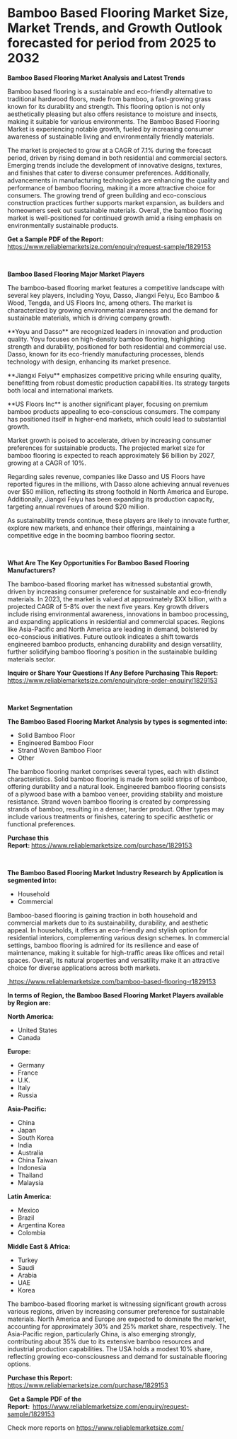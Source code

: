 <p><h1>Bamboo Based Flooring Market Size, Market Trends, and Growth Outlook forecasted for period from 2025 to 2032</h1></p><p><strong>Bamboo Based Flooring Market Analysis and Latest Trends</strong></p>
<p><p>Bamboo based flooring is a sustainable and eco-friendly alternative to traditional hardwood floors, made from bamboo, a fast-growing grass known for its durability and strength. This flooring option is not only aesthetically pleasing but also offers resistance to moisture and insects, making it suitable for various environments. The Bamboo Based Flooring Market is experiencing notable growth, fueled by increasing consumer awareness of sustainable living and environmentally friendly materials. </p><p>The market is projected to grow at a CAGR of 7.1% during the forecast period, driven by rising demand in both residential and commercial sectors. Emerging trends include the development of innovative designs, textures, and finishes that cater to diverse consumer preferences. Additionally, advancements in manufacturing technologies are enhancing the quality and performance of bamboo flooring, making it a more attractive choice for consumers. The growing trend of green building and eco-conscious construction practices further supports market expansion, as builders and homeowners seek out sustainable materials. Overall, the bamboo flooring market is well-positioned for continued growth amid a rising emphasis on environmentally sustainable products.</p></p>
<p><strong>Get a Sample PDF of the Report:&nbsp;</strong> <a href="https://www.reliablemarketsize.com/enquiry/request-sample/1829153?utm_campaign=3564&utm_medium=2&utm_source=Github&utm_content=ia&utm_term=26032025&utm_id=bamboo-based-flooring">https://www.reliablemarketsize.com/enquiry/request-sample/1829153</a></p>
<p>&nbsp;</p>
<p><strong>Bamboo Based Flooring Major Market Players</strong></p>
<p><p>The bamboo-based flooring market features a competitive landscape with several key players, including Yoyu, Dasso, Jiangxi Feiyu, Eco Bamboo & Wood, Tengda, and US Floors Inc, among others. The market is characterized by growing environmental awareness and the demand for sustainable materials, which is driving company growth.</p><p>**Yoyu and Dasso** are recognized leaders in innovation and production quality. Yoyu focuses on high-density bamboo flooring, highlighting strength and durability, positioned for both residential and commercial use. Dasso, known for its eco-friendly manufacturing processes, blends technology with design, enhancing its market presence.</p><p>**Jiangxi Feiyu** emphasizes competitive pricing while ensuring quality, benefitting from robust domestic production capabilities. Its strategy targets both local and international markets.</p><p>**US Floors Inc** is another significant player, focusing on premium bamboo products appealing to eco-conscious consumers. The company has positioned itself in higher-end markets, which could lead to substantial growth.</p><p>Market growth is poised to accelerate, driven by increasing consumer preferences for sustainable products. The projected market size for bamboo flooring is expected to reach approximately $6 billion by 2027, growing at a CAGR of 10%. </p><p>Regarding sales revenue, companies like Dasso and US Floors have reported figures in the millions, with Dasso alone achieving annual revenues over $50 million, reflecting its strong foothold in North America and Europe. Additionally, Jiangxi Feiyu has been expanding its production capacity, targeting annual revenues of around $20 million.</p><p>As sustainability trends continue, these players are likely to innovate further, explore new markets, and enhance their offerings, maintaining a competitive edge in the booming bamboo flooring sector.</p></p>
<p>&nbsp;</p>
<p><strong>What Are The Key Opportunities For Bamboo Based Flooring Manufacturers?</strong></p>
<p><p>The bamboo-based flooring market has witnessed substantial growth, driven by increasing consumer preference for sustainable and eco-friendly materials. In 2023, the market is valued at approximately $XX billion, with a projected CAGR of 5-8% over the next five years. Key growth drivers include rising environmental awareness, innovations in bamboo processing, and expanding applications in residential and commercial spaces. Regions like Asia-Pacific and North America are leading in demand, bolstered by eco-conscious initiatives. Future outlook indicates a shift towards engineered bamboo products, enhancing durability and design versatility, further solidifying bamboo flooring's position in the sustainable building materials sector.</p></p>
<p><strong>Inquire or Share Your Questions If Any Before Purchasing This Report:</strong> <a href="https://www.reliablemarketsize.com/enquiry/pre-order-enquiry/1829153?utm_campaign=3564&utm_medium=2&utm_source=Github&utm_content=ia&utm_term=26032025&utm_id=bamboo-based-flooring">https://www.reliablemarketsize.com/enquiry/pre-order-enquiry/1829153</a></p>
<p>&nbsp;</p>
<p><strong>Market Segmentation</strong></p>
<p><strong>The Bamboo Based Flooring Market Analysis by types is segmented into:</strong></p>
<p><ul><li>Solid Bamboo Floor</li><li>Engineered Bamboo Floor</li><li>Strand Woven Bamboo Floor</li><li>Other</li></ul></p>
<p><p>The bamboo flooring market comprises several types, each with distinct characteristics. Solid bamboo flooring is made from solid strips of bamboo, offering durability and a natural look. Engineered bamboo flooring consists of a plywood base with a bamboo veneer, providing stability and moisture resistance. Strand woven bamboo flooring is created by compressing strands of bamboo, resulting in a denser, harder product. Other types may include various treatments or finishes, catering to specific aesthetic or functional preferences.</p></p>
<p><strong>Purchase this Report:&nbsp;</strong><a href="https://www.reliablemarketsize.com/purchase/1829153?utm_campaign=3564&utm_medium=2&utm_source=Github&utm_content=ia&utm_term=26032025&utm_id=bamboo-based-flooring">https://www.reliablemarketsize.com/purchase/1829153</a></p>
<p>&nbsp;</p>
<p><strong>The Bamboo Based Flooring Market Industry Research by Application is segmented into:</strong></p>
<p><ul><li>Household</li><li>Commercial</li></ul></p>
<p><p>Bamboo-based flooring is gaining traction in both household and commercial markets due to its sustainability, durability, and aesthetic appeal. In households, it offers an eco-friendly and stylish option for residential interiors, complementing various design schemes. In commercial settings, bamboo flooring is admired for its resilience and ease of maintenance, making it suitable for high-traffic areas like offices and retail spaces. Overall, its natural properties and versatility make it an attractive choice for diverse applications across both markets.</p></p>
<p><a href="https://www.reliablemarketsize.com/bamboo-based-flooring-r1829153?utm_campaign=3564&utm_medium=2&utm_source=Github&utm_content=ia&utm_term=26032025&utm_id=bamboo-based-flooring">&nbsp;https://www.reliablemarketsize.com/bamboo-based-flooring-r1829153</a></p>
<p><strong>In terms of Region, the Bamboo Based Flooring Market Players available by Region are:</strong></p>
<p>
    <p> <strong> North America: </strong>
        <ul>
            <li>United States</li>
            <li>Canada</li>
        </ul>
        </p> 
    <p> <strong> Europe: </strong>
        <ul>
            <li>Germany</li>
            <li>France</li>
            <li>U.K.</li>
            <li>Italy</li>
            <li>Russia</li>
        </ul>
        </p> 
    <p> <strong> Asia-Pacific: </strong>
        <ul>
            <li>China</li>
            <li>Japan</li>
            <li>South Korea</li>
            <li>India</li>
            <li>Australia</li>
            <li>China Taiwan</li>
            <li>Indonesia</li>
            <li>Thailand</li>
            <li>Malaysia</li>
        </ul>
        </p> 
    <p> <strong> Latin America: </strong>
        <ul>
            <li>Mexico</li>
            <li>Brazil</li>
            <li>Argentina Korea</li>
            <li>Colombia</li>
        </ul>
        </p> 
    <p> <strong> Middle East & Africa: </strong>
        <ul>
            <li>Turkey</li>
            <li>Saudi</li>
            <li>Arabia</li>
            <li>UAE</li>
            <li>Korea</li>
        </ul>
    </p>
    </p>
<p><p>The bamboo-based flooring market is witnessing significant growth across various regions, driven by increasing consumer preference for sustainable materials. North America and Europe are expected to dominate the market, accounting for approximately 30% and 25% market share, respectively. The Asia-Pacific region, particularly China, is also emerging strongly, contributing about 35% due to its extensive bamboo resources and industrial production capabilities. The USA holds a modest 10% share, reflecting growing eco-consciousness and demand for sustainable flooring options.</p></p>
<p><strong>Purchase this Report: </strong><a href="https://www.reliablemarketsize.com/purchase/1829153?utm_campaign=3564&utm_medium=2&utm_source=Github&utm_content=ia&utm_term=26032025&utm_id=bamboo-based-flooring">https://www.reliablemarketsize.com/purchase/1829153</a></p>
<p>&nbsp;<strong>Get a Sample PDF of the Report:&nbsp;&nbsp;</strong><a href="https://www.reliablemarketsize.com/enquiry/request-sample/1829153?utm_campaign=3564&utm_medium=2&utm_source=Github&utm_content=ia&utm_term=26032025&utm_id=bamboo-based-flooring">https://www.reliablemarketsize.com/enquiry/request-sample/1829153</a></p>
<p><strong></strong></p>
<p>Check more reports on <a href="https://www.reliablemarketsize.com/?utm_campaign=3564&utm_medium=2&utm_source=Github&utm_content=ia&utm_term=26032025&utm_id=bamboo-based-flooring">https://www.reliablemarketsize.com/</a></p>